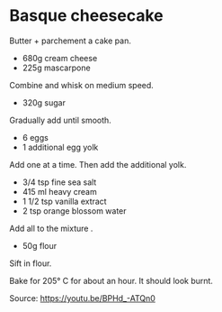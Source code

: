 # Basque cheesecake

Butter + parchement a cake pan.

- 680g cream cheese
- 225g mascarpone

Combine and whisk on medium speed.

- 320g sugar

Gradually add until smooth.

- 6 eggs
- 1 additional egg yolk

Add one at a time. Then add the additional yolk.

- 3/4 tsp fine sea salt
- 415 ml heavy cream
- 1 1/2 tsp vanilla extract
- 2 tsp orange blossom water
 
Add all to the mixture .

- 50g flour

Sift in flour.

Bake for 205° C for about an hour. It should look burnt. 

Source: https://youtu.be/BPHd_-ATQn0